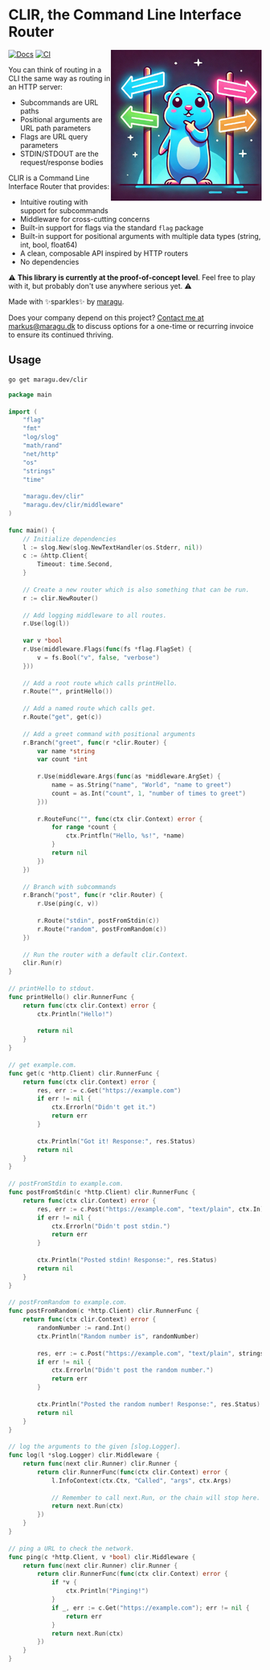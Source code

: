 # CLIR, the Command Line Interface Router

<img src="logo.jpg" alt="CLIR logo" width="300" align="right"/>

[![Docs](https://pkg.go.dev/badge/maragu.dev/clir)](https://pkg.go.dev/maragu.dev/clir)
[![CI](https://github.com/maragudk/clir/actions/workflows/ci.yml/badge.svg)](https://github.com/maragudk/clir/actions/workflows/ci.yml)

You can think of routing in a CLI the same way as routing in an HTTP server:
- Subcommands are URL paths
- Positional arguments are URL path parameters
- Flags are URL query parameters
- STDIN/STDOUT are the request/response bodies

CLIR is a Command Line Interface Router that provides:
- Intuitive routing with support for subcommands
- Middleware for cross-cutting concerns
- Built-in support for flags via the standard `flag` package
- Built-in support for positional arguments with multiple data types (string, int, bool, float64)
- A clean, composable API inspired by HTTP routers
- No dependencies

⚠️ **This library is currently at the proof-of-concept level**. Feel free to play with it, but probably don't use anywhere serious yet. ⚠️

Made with ✨sparkles✨ by [maragu](https://www.maragu.dev/).

Does your company depend on this project? [Contact me at markus@maragu.dk](mailto:markus@maragu.dk?Subject=Supporting%20your%20project) to discuss options for a one-time or recurring invoice to ensure its continued thriving.

## Usage

```shell
go get maragu.dev/clir
```

```go
package main

import (
	"flag"
	"fmt"
	"log/slog"
	"math/rand"
	"net/http"
	"os"
	"strings"
	"time"

	"maragu.dev/clir"
	"maragu.dev/clir/middleware"
)

func main() {
	// Initialize dependencies
	l := slog.New(slog.NewTextHandler(os.Stderr, nil))
	c := &http.Client{
		Timeout: time.Second,
	}

	// Create a new router which is also something that can be run.
	r := clir.NewRouter()

	// Add logging middleware to all routes.
	r.Use(log(l))

	var v *bool
	r.Use(middleware.Flags(func(fs *flag.FlagSet) {
		v = fs.Bool("v", false, "verbose")
	}))

	// Add a root route which calls printHello.
	r.Route("", printHello())

	// Add a named route which calls get.
	r.Route("get", get(c))

	// Add a greet command with positional arguments
	r.Branch("greet", func(r *clir.Router) {
		var name *string
		var count *int

		r.Use(middleware.Args(func(as *middleware.ArgSet) {
			name = as.String("name", "World", "name to greet")
			count = as.Int("count", 1, "number of times to greet")
		}))

		r.RouteFunc("", func(ctx clir.Context) error {
			for range *count {
				ctx.Printfln("Hello, %s!", *name)
			}
			return nil
		})
	})

	// Branch with subcommands
	r.Branch("post", func(r *clir.Router) {
		r.Use(ping(c, v))

		r.Route("stdin", postFromStdin(c))
		r.Route("random", postFromRandom(c))
	})

	// Run the router with a default clir.Context.
	clir.Run(r)
}

// printHello to stdout.
func printHello() clir.RunnerFunc {
	return func(ctx clir.Context) error {
		ctx.Println("Hello!")

		return nil
	}
}

// get example.com.
func get(c *http.Client) clir.RunnerFunc {
	return func(ctx clir.Context) error {
		res, err := c.Get("https://example.com")
		if err != nil {
			ctx.Errorln("Didn't get it.")
			return err
		}

		ctx.Println("Got it! Response:", res.Status)
		return nil
	}
}

// postFromStdin to example.com.
func postFromStdin(c *http.Client) clir.RunnerFunc {
	return func(ctx clir.Context) error {
		res, err := c.Post("https://example.com", "text/plain", ctx.In)
		if err != nil {
			ctx.Errorln("Didn't post stdin.")
			return err
		}

		ctx.Println("Posted stdin! Response:", res.Status)
		return nil
	}
}

// postFromRandom to example.com.
func postFromRandom(c *http.Client) clir.RunnerFunc {
	return func(ctx clir.Context) error {
		randomNumber := rand.Int()
		ctx.Println("Random number is", randomNumber)

		res, err := c.Post("https://example.com", "text/plain", strings.NewReader(fmt.Sprint(randomNumber)))
		if err != nil {
			ctx.Errorln("Didn't post the random number.")
			return err
		}

		ctx.Println("Posted the random number! Response:", res.Status)
		return nil
	}
}

// log the arguments to the given [slog.Logger].
func log(l *slog.Logger) clir.Middleware {
	return func(next clir.Runner) clir.Runner {
		return clir.RunnerFunc(func(ctx clir.Context) error {
			l.InfoContext(ctx.Ctx, "Called", "args", ctx.Args)

			// Remember to call next.Run, or the chain will stop here.
			return next.Run(ctx)
		})
	}
}

// ping a URL to check the network.
func ping(c *http.Client, v *bool) clir.Middleware {
	return func(next clir.Runner) clir.Runner {
		return clir.RunnerFunc(func(ctx clir.Context) error {
			if *v {
				ctx.Println("Pinging!")
			}
			if _, err := c.Get("https://example.com"); err != nil {
				return err
			}
			return next.Run(ctx)
		})
	}
}
```

